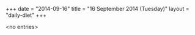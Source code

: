 +++
date = "2014-09-16"
title = "16 September 2014 (Tuesday)"
layout = "daily-diet"
+++


\<no entries\>
